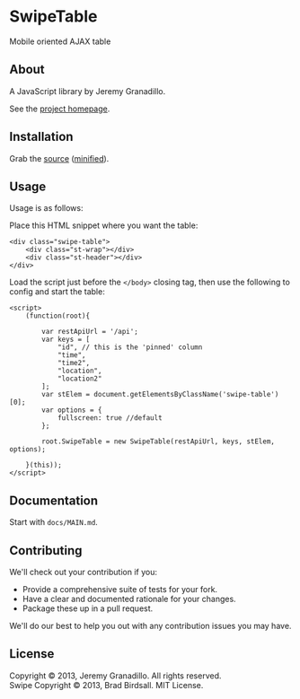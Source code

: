 # SwipeTable

Mobile oriented AJAX table

## About

A JavaScript library by Jeremy Granadillo.

See the [project homepage](http://swipetable.blind238.com).

## Installation

<!-- Using Bower:

    bower install SwipeTable

Or -->
Grab the [source](https://github.com/blind238/SwipeTable/dist/SwipeTable.js) ([minified](https://github.com/blind238/SwipeTable/dist/SwipeTable.min.js)).

## Usage

Usage is as follows:

Place this HTML snippet where you want the table:

    <div class="swipe-table">
        <div class="st-wrap"></div>
        <div class="st-header"></div>
    </div>

Load the script just before the `</body>` closing tag, then use the following to config and start the table:

    <script>
        (function(root){

            var restApiUrl = '/api';
            var keys = [
                "id", // this is the 'pinned' column
                "time",
                "time2",
                "location",
                "location2"
            ];
            var stElem = document.getElementsByClassName('swipe-table')[0];
            var options = {
                fullscreen: true //default
            };

            root.SwipeTable = new SwipeTable(restApiUrl, keys, stElem, options);

        }(this));
    </script>
<!-- For advanced usage, see the documentation. -->

## Documentation

Start with `docs/MAIN.md`.

## Contributing

We'll check out your contribution if you:

* Provide a comprehensive suite of tests for your fork.
* Have a clear and documented rationale for your changes.
* Package these up in a pull request.

We'll do our best to help you out with any contribution issues you may have.

## License

Copyright © 2013, Jeremy Granadillo. All rights reserved.  
Swipe Copyright © 2013, Brad Birdsall. MIT License.